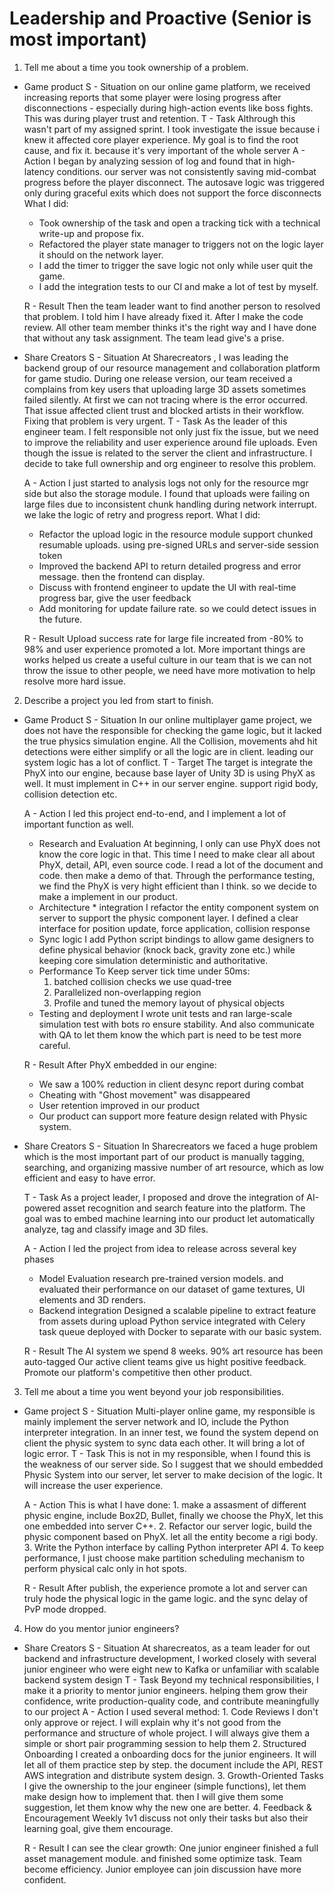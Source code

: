 # Leadership and Proactive (Senior is most important)

1. Tell me about a time you took ownership of a problem.

* Game product
    S - Situation
    on our online game platform, we received increasing reports that some player were losing progress after disconnections - especially during high-action events like boss fights. This was during player trust and retention.
    T - Task
    Althrough this wasn't part of my assigned sprint. I took investigate the issue because i knew it affected core player experience.
    My goal is to find the root cause, and fix it. because it's very important of the whole server
    A - Action
    I began by analyzing session of log and found that in high-latency conditions. our server was not consistently saving mid-combat progress before the player disconnect. The autosave logic was triggered only during graceful exits which does not support the force disconnects
    What I did:
    * Took ownership of the task and open a tracking tick with a technical write-up and propose fix.
    * Refactored the player state manager to triggers not on the logic layer it should on the network layer.
    * I add the timer to trigger the save logic not only while user quit the game.
    * I add the integration tests to our CI and make a lot of test by myself.

    R - Result
    Then the team leader want to find another person to resolved that problem. I told him I have already fixed it. After I make the code review. All other team member thinks it's the right way and I have done that without any task assignment. The team lead give's a prise.

* Share Creators
    S - Situation
    At Sharecreators , I was leading the backend group of our resource management and collaboration platform for game studio. During one release version, our team received a complains from key users that uploading large 3D assets sometimes failed silently. At first we can not tracing where is the error occurred. That issue affected client trust and blocked artists in their workflow. Fixing that problem is very urgent.
    T - Task
    As the leader of this engineer team. I felt responsible not only just fix the issue, but we need to improve the reliability and user experience around file uploads. Even though the issue  is related to the server the client and infrastructure. I decide to take full ownership and org engineer to resolve this problem.

    A - Action
    I just started to analysis logs not only for the resource mgr side but also the storage module. I found that uploads were failing on large files due to inconsistent chunk handling during network interrupt. we lake the logic of retry and progress report.
    What I did:
    * Refactor the upload logic in the resource module support chunked resumable uploads. using pre-signed URLs and server-side session token
    * Improved the backend API to return detailed progress and error message. then the frontend can display.
    * Discuss with frontend engineer to update the UI with real-time progress bar, give the user feedback
    * Add monitoring for update failure rate. so we could detect issues in the future.

    R - Result
    Upload success rate for large file increated from -80% to 98% and user experience promoted a lot.
    More important things are works helped us create a useful culture in our team that is we can not throw the issue to other people, we need have more motivation to help resolve more hard issue.

2. Describe a project you led from start to finish.

* Game Product
    S - Situation
    In our online multiplayer game project, we does not have the responsible for checking the game logic, but it lacked the true physics simulation engine. All the Collision, movements ahd hit detections were either simplify or all the logic are in client. leading our system logic has a lot of conflict.
    T - Target
    The target is integrate the PhyX into our engine, because base layer of Unity 3D is using PhyX as well. It must implement in C++ in our server engine. support rigid body, collision detection etc.

    A - Action
    I led this project end-to-end, and I implement a lot of important function as well.
    * Research and Evaluation
    At beginning, I only can use PhyX does not know the core logic in that. This time I need to make clear all about PhyX, detail, API, even source code. I read a lot of the document and code. then make a demo of that. Through the performance testing, we find the PhyX is very hight efficient than I think. so we decide to make a implement in our product.
    * Architecture * integration
    I refactor the entity component system on server to support the physic component layer. I defined a clear interface for position update, force application, collision response
    * Sync logic
    I add Python script bindings to allow game designers to define physical behavior (knock back, gravity zone etc.) while keeping core simulation deterministic and authoritative.
    * Performance
    To Keep server tick time under 50ms:
        1. batched collision checks we use quad-tree
        2. Parallelized non-overlapping region
        3. Profile and tuned the memory layout of physical objects
    * Testing and deployment
    I wrote unit tests and ran large-scale simulation test with bots ro ensure stability. And also communicate with QA to let them know the which part is need to be test more careful.

    R - Result
    After PhyX embedded in our engine:
    * We saw a 100% reduction in client desync report during combat
    * Cheating with "Ghost movement" was disappeared
    * User retention improved in our product
    * Our product can support more feature design related with Physic system.

* Share Creators
    S - Situation
    In Sharecreators we faced a huge problem which is the most important part of our product is manually tagging, searching, and organizing massive number of art resource, which as low efficient and easy to have error.

    T - Task
    As a project leader, I proposed and drove the integration of AI-powered asset recognition and search feature into the platform.
    The goal was to embed machine learning into our product let automatically analyze, tag and classify image and 3D files.

    A - Action
    I led the project from idea to release across several key phases
    
    * Model Evaluation
        research pre-trained version models. and evaluated their performance on our dataset of game textures, UI elements and 3D renders.
    * Backend integration
        Designed a scalable pipeline to extract feature from assets during upload
        Python service integrated with Celery task queue deployed with Docker to separate with our basic system.

    R - Result
    The AI system we spend 8 weeks. 90% art resource has been auto-tagged
    Our active client teams give us hight positive feedback.
    Promote our platform's competitive then other product.

3. Tell me about a time you went beyond your job responsibilities.

* Game project
    S - Situation
    Multi-player online game, my responsible is mainly implement the server network and IO, include the Python interpreter integration.
    In an inner test, we found the system depend on client the physic system to sync data each other. It will bring a lot of logic error.
    T - Task
    This is not in my responsible, when I found this is the weakness of our server side. So I suggest that we should embedded Physic System into our server, let server to make decision of the logic. It will increase the user experience.

    A - Action
    This is what I have done:
        1. make a assasment of different physic engine, include Box2D, Bullet, finally we choose the PhyX, let this one embedded into server C++.
        2. Refactor our server logic, build the physic component based on PhyX. let all the entity become a rigi body.
        3. Write the Python interface by calling Python interpreter API
        4. To keep performance,  I just choose make partition scheduling mechanism to perform physical calc only in hot spots.

    R - Result
    After publish, the experience promote a lot and server can truly hode the physical logic in the game logic. and the sync delay of PvP mode dropped.

4. How do you mentor junior engineers?

* Share Creators
    S - Situation
    At sharecreatos, as a team leader for out backend and infrastructure development, I worked closely with several junior engineer who were eight new to Kafka or unfamiliar with scalable backend system design
    T - Task
    Beyond my technical responsibilities, I make it a priority to mentor junior engineers. helping them grow their confidence, write production-quality code, and contribute meaningfully to our project
    A - Action
    I used several method:
        1. Code Reviews
        I don't only approve or reject. I will explain why it's not good from the performance and structure of whole project. I will always give them a simple or short pair programming session to help them
        2. Structured Onboarding
        I created a onboarding docs for the junior engineers. It will let all of them practice step by step. the document include the API, REST AWS integration and distribute system design.
        3. Growth-Oriented Tasks
        I give the ownership to the jour engineer (simple functions), let them make design how to implement that. then I will give them some suggestion, let them know why the new one are better.
        4. Feedback & Encouragement
        Weekly 1v1 discuss not only their tasks but also their learning goal, give them encourage.

    R - Result
    I can see the clear growth:
    One junior engineer finished a full asset management module. and finished some optimize task.
    Team become efficiency. Junior employee can join discussion have more confident.

